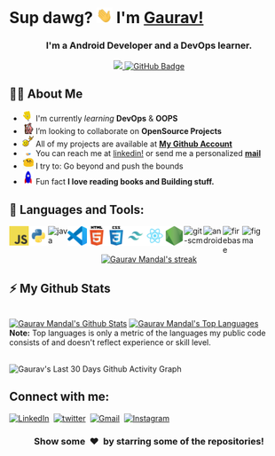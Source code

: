 # Sup dawg? <img src="https://github.com/gauravmandall/gauravmandall/blob/main/Assets/Hi.gif" width="29px"> I'm [Gaurav!](https://www.google.com/search?q=gauravmandall) 
<h3 align="center">I'm a Android Developer and a DevOps learner.</h3>

<p align="center">
<a href="https://github.com/Meghna-DAS/github-profile-views-counter">
    <img src="https://komarev.com/ghpvc/?username=gauravmandall">
</a>
<a href="https://github.com/gauravmandall?tab=followers"><img src="https://img.shields.io/github/followers/gauravmandall?label=Followers&style=social" alt="GitHub Badge"></a>
</p>
    
## 🙋‍♂️ About Me

- <img alt="GIF" src="https://github.com/gauravmandall/gauravmandall/blob/main/Assets/wave.gif" width="20px" /> I'm currently *learning* **DevOps** & **OOPS** 
- <img alt="GIF" src="https://github.com/gauravmandall/gauravmandall/blob/main/Assets/gandalf_parrot.gif" width="20px" /> I’m looking to collaborate on **OpenSource Projects**
- <img alt="GIF" src="https://github.com/gauravmandall/gauravmandall/blob/main/Assets/headbang.gif" width="20px" /> All of my projects are available at **[My Github Account](https://github.com/gauravmandall?tab=repositories)**
- <img alt="GIF" src="https://github.com/gauravmandall/gauravmandall/blob/main/Assets/Handshake.gif" width="20px" /> You can reach me at [linkedin!][linkedin] or send me a personalized **<a href="mailto:mandalgaurav550@gmail.com?subject=Hola%20Gaurav">mail</a>** 
- <img alt="GIF" src="https://github.com/gauravmandall/gauravmandall/blob/main/Assets/happy.gif" width="20px" /> I try to: Go beyond and push the bounds
- <img alt="GIF" src="https://github.com/gauravmandall/gauravmandall/blob/main/Assets/Rocket.gif" width="20px" /> Fun fact **I love reading books and Building stuff.**

## 🚀 Languages and Tools:

<p align="left">
    
<img align="left" alt="JavaScript" width="35px" src="https://raw.githubusercontent.com/github/explore/80688e429a7d4ef2fca1e82350fe8e3517d3494d/topics/javascript/javascript.png" />
<img align="left" alt="HTML5" width="35px" src="https://raw.githubusercontent.com/github/explore/80688e429a7d4ef2fca1e82350fe8e3517d3494d/topics/python/python.png" />
<img align="left" alt="java" width="35px" src="https://img.icons8.com/color/48/null/java-coffee-cup-logo--v1.png" />
<img align="left" alt="Visual Studio Code" width="35px" src="https://raw.githubusercontent.com/github/explore/80688e429a7d4ef2fca1e82350fe8e3517d3494d/topics/visual-studio-code/visual-studio-code.png" />
<img align="left" alt="HTML5" width="35px" src="https://raw.githubusercontent.com/github/explore/80688e429a7d4ef2fca1e82350fe8e3517d3494d/topics/html/html.png" />
<img align="left" alt="CSS3" width="35px" src="https://raw.githubusercontent.com/github/explore/80688e429a7d4ef2fca1e82350fe8e3517d3494d/topics/css/css.png" />
<img align="left" alt="tailwind" width="35px" src="https://raw.githubusercontent.com/github/explore/80688e429a7d4ef2fca1e82350fe8e3517d3494d/topics/tailwind/tailwind.png" />
<img align="left" alt="React" width="35px" src="https://raw.githubusercontent.com/github/explore/80688e429a7d4ef2fca1e82350fe8e3517d3494d/topics/react/react.png" />
<img align="left" alt="Node.js" width="35px" src="https://raw.githubusercontent.com/github/explore/80688e429a7d4ef2fca1e82350fe8e3517d3494d/topics/nodejs/nodejs.png" />
<img align="left" alt="git-scm" width="35px" src="https://img.icons8.com/color/48/000000/git.png" />
    <img align="left" alt="android" width="35px" src="https://img.icons8.com/fluency/48/000000/android-os.png" />
    <img align="left" alt="firebase" width="35px" src="https://img.icons8.com/color/48/000000/google-firebase-console.png" />
    <img align="left" alt="figma" width="35px" src="https://img.icons8.com/color/48/000000/figma--v2.png" />
</p>
<br/>
<br/>
<p align="center"><a href="https://github.com/gauravmandall/github-readme-streak-stats">
        <img title="🔥 Get streak stats for your profile at git.io/streak-stats" alt="Gaurav Mandal's streak" src="https://github-readme-streak-stats.herokuapp.com/?user=gauravmandall&theme=black-ice&hide_border=true&stroke=0000&background=060A0CD0"/>
</a></p>

## :zap: My Github Stats

  <br/>
    <a href="https://github.com/gauravmandall/github-readme-stats"><img alt="Gaurav Mandal's Github Stats" src="https://github-readme-stats.vercel.app/api?username=gauravmandall&show_icons=true&count_private=true&theme=react&hide_border=true&bg_color=0D1117" /></a>
  <a href="https://github.com/gauravmandall/github-readme-stats"><img alt="Gaurav Mandal's Top Languages" src="https://github-readme-stats.vercel.app/api/top-langs/?username=gauravmandall&langs_count=8&count_private=true&layout=compact&theme=react&hide_border=true&bg_color=0D1117" /></a>
  <br/>
  <b>Note:</b> Top languages is only a metric of the languages my public code consists of and doesn't reflect experience or skill level.


<br/>
<br/>


![Gaurav's Last 30 Days Github Activity Graph](https://gaurav-github-readme-activity-graph.vercel.app/graph?username=gauravmandall&theme=tokyo-night)



## Connect with me:
<p align="left">
<a href = "https://www.linkedin.com/in/gauravmandall/"><img src="https://img.shields.io/badge/linkedin-%230077B5.svg?&style=for-the-badge&logo=linkedin&logoColor=white" alt="LinkedIn" /></a>&nbsp;
<a href = "https://twitter.com/gauravmandall"><img src="https://img.shields.io/badge/Twitter-1DA1F2?style=for-the-badge&logo=twitter&logoColor=white" alt="twitter"/></a>&nbsp;
<a href = "mailto:mandalgaurav550@gmail.com?subject=Hola%20Gaurav"><img src="https://img.shields.io/badge/gmail-%23D14836.svg?&style=for-the-badge&logo=gmail&logoColor=white" alt="Gmail"/></a>&nbsp;
<a href = "https://www.instagram.com/gaurav.mandall/"><img src="https://img.shields.io/badge/instagram-%23E4405F.svg?&style=for-the-badge&logo=instagram&logoColor=white" alt="Instagram" /></a>&nbsp;
</p>

<div align="center">
<h3 align="center">Show some &nbsp;❤️&nbsp; by starring some of the repositories!</h3>
</div>



[instagram]: https://instagram.com/gaurav.mandall
[linkedin]: https://www.linkedin.com/in/gauravmandall/

